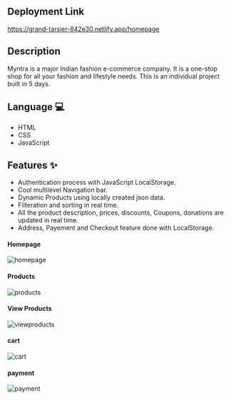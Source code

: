 ## Deployment Link
https://grand-tarsier-842e30.netlify.app/homepage

## Description
Myntra is a major Indian fashion e-commerce company. It is a one-stop shop for all your fashion and lifestyle needs.
This is an individual project built in 5 days.

## Language 💻
- HTML
- CSS
- JavaScript

## Features ✨

- Authentication process with JavaScript LocalStorage.
- Cool multilevel Navigation bar.
- Dynamic Products using locally created json data.
- Filteration and sorting in real time.
- All the product description, prices, discounts, Coupons, donations are updated in real time.
- Address, Payement and Checkout feature done with LocalStorage.

#### Homepage
![homepage](https://github.com/waseem-1995/myntra_clone/assets/110045723/035aa494-7870-464e-be26-228ca1bfff13)

#### Products
![products](https://github.com/waseem-1995/myntra_clone/assets/110045723/6967c9a9-2820-45a2-bf1e-eb34174005c9)

#### View Products
![viewproducts](https://github.com/waseem-1995/myntra_clone/assets/110045723/31873be4-023c-4447-91b9-7e48bac2adc4)

#### cart 
![cart](https://github.com/waseem-1995/myntra_clone/assets/110045723/e5b86c58-7de0-42a1-a213-80603d5ed2ab)

#### payment 
![payment](https://github.com/waseem-1995/myntra_clone/assets/110045723/e1732861-c3d2-4a0e-a4f0-3be34c2ea4b1)




